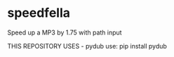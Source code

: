 # speedfella
Speed up a MP3 by 1.75 with path input

THIS REPOSITORY USES - pydub
use: pip install pydub 
